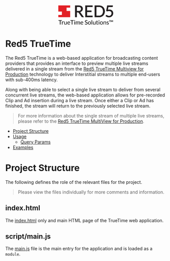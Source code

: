 <h3 align="center">
  <img src="assets/Red5_Truetime_black.png" alt="Red5 TrueTime" style="height: 60px" />
</h3>

# Red5 TrueTime

The Red5 TrueTime is a web-based application for broadcasting content providers that provides an interface to preview multiple live streams delivered in a single stream from the [Red5 TrueTime Multiview for Production](https://github.com/red5pro/truetime-production) technology to deliver Interstitial streams to multiple end-users with sub-400ms latency.

Along with being able to select a single live stream to deliver from several concurrent live streams, the web-based application allows for pre-recorded Clip and Ad insertion during a live stream. Once either a Clip or Ad has finished, the stream will return to the previously selected live stream.

> For more information about the single stream of multiple live streams, please refer to the [Red5 TrueTime MultiView for Production](https://github.com/red5pro/truetime-production).

- [Project Structure](#project-structure)
- [Usage](#usage)
  - [Query Params](#query-params)
- [Examples](#example-usage-with-query-params)

# Project Structure

The following defines the role of the relevant files for the project.

> Please view the files individually for more comments and information.

## index.html

The [index.html](index.html) only and main HTML page of the TrueTime web application.

## script/main.js

The [main.js](script/main.js) file is the main entry for the application and is loaded as a `module`.
